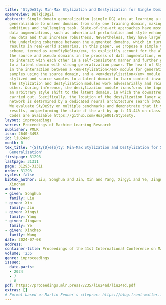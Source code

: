 ```yaml
---
title: 'StyDeSty: Min-Max Stylization and Destylization for Single Domain Generalization'
openreview: DBlkjCDg2i
abstract: Single domain generalization (single DG) aims at learning a robust model
  generalizable to unseen domains from only one training domain, making it a highly
  ambitious and challenging task. State-of-the-art approaches have mostly relied on
  data augmentations, such as adversarial perturbation and style enhancement, to synthesize
  new data and thus increase robustness. Nevertheless, they have largely overlooked
  the underlying coherence between the augmented domains, which in turn leads to inferior
  results in real-world scenarios. In this paper, we propose a simple yet effective
  scheme, termed as <em>StyDeSty</em>, to explicitly account for the alignment of
  the source and pseudo domains in the process of data augmentation, enabling them
  to interact with each other in a self-consistent manner and further giving rise
  to a latent domain with strong generalization power. The heart of StyDeSty lies
  in the interaction between a <em>stylization</em> module for generating novel stylized
  samples using the source domain, and a <em>destylization</em> module for transferring
  stylized and source samples to a latent domain to learn content-invariant features.
  The stylization and destylization modules work adversarially and reinforce each
  other. During inference, the destylization module transforms the input sample with
  an arbitrary style shift to the latent domain, in which the downstream tasks are
  carried out. Specifically, the location of the destylization layer within the backbone
  network is determined by a dedicated neural architecture search (NAS) strategy.
  We evaluate StyDeSty on multiple benchmarks and demonstrate that it yields encouraging
  results, outperforming the state of the art by up to 13.44% on classification accuracy.
  Codes are available https://github.com/Huage001/StyDeSty.
layout: inproceedings
series: Proceedings of Machine Learning Research
publisher: PMLR
issn: 2640-3498
id: liu24ad
month: 0
tex_title: "{S}ty{D}e{S}ty: Min-Max Stylization and Destylization for Single Domain
  Generalization"
firstpage: 31293
lastpage: 31311
page: 31293-31311
order: 31293
cycles: false
bibtex_author: Liu, Songhua and Jin, Xin and Yang, Xingyi and Ye, Jingwen and Wang,
  Xinchao
author:
- given: Songhua
  family: Liu
- given: Xin
  family: Jin
- given: Xingyi
  family: Yang
- given: Jingwen
  family: Ye
- given: Xinchao
  family: Wang
date: 2024-07-08
address:
container-title: Proceedings of the 41st International Conference on Machine Learning
volume: '235'
genre: inproceedings
issued:
  date-parts:
  - 2024
  - 7
  - 8
pdf: https://proceedings.mlr.press/v235/liu24ad/liu24ad.pdf
extras: []
# Format based on Martin Fenner's citeproc: https://blog.front-matter.io/posts/citeproc-yaml-for-bibliographies/
---
```

